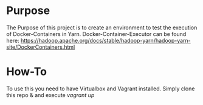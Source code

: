 # Purpose
The Purpose of this project is to create an environment to test the execution of Docker-Containers in Yarn. Docker-Container-Executor can be found here: https://hadoop.apache.org/docs/stable/hadoop-yarn/hadoop-yarn-site/DockerContainers.html

# How-To
To use this you need to have Virtualbox and Vagrant installed.
Simply clone this repo & and execute *vagrant up*

